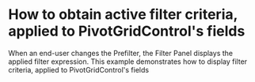 # How to obtain active filter criteria, applied to PivotGridControl's fields


<p>When an end-user changes the Prefilter, the Filter Panel displays the applied filter expression. This example demonstrates how to display filter criteria, applied to PivotGridControl's fields</p>

<br/>


